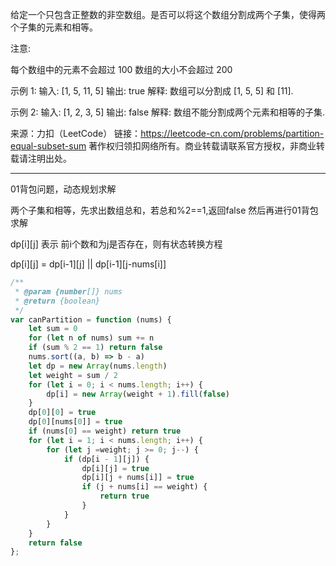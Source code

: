给定一个只包含正整数的非空数组。是否可以将这个数组分割成两个子集，使得两个子集的元素和相等。

注意:

每个数组中的元素不会超过 100
数组的大小不会超过 200

示例 1:
输入: [1, 5, 11, 5]
输出: true
解释: 数组可以分割成 [1, 5, 5] 和 [11].

示例 2:
输入: [1, 2, 3, 5]
输出: false
解释: 数组不能分割成两个元素和相等的子集.

来源：力扣（LeetCode）
链接：https://leetcode-cn.com/problems/partition-equal-subset-sum
著作权归领扣网络所有。商业转载请联系官方授权，非商业转载请注明出处。

----

01背包问题，动态规划求解

两个子集和相等，先求出数组总和，若总和%2==1,返回false
然后再进行01背包求解

dp[i][j] 表示 前i个数和为j是否存在，则有状态转换方程

dp[i][j] = dp[i-1][j] || dp[i-1][j-nums[i]]

```javascript
/**
 * @param {number[]} nums
 * @return {boolean}
 */
var canPartition = function (nums) {
    let sum = 0
    for (let n of nums) sum += n
    if (sum % 2 == 1) return false
    nums.sort((a, b) => b - a)
    let dp = new Array(nums.length)
    let weight = sum / 2
    for (let i = 0; i < nums.length; i++) {
        dp[i] = new Array(weight + 1).fill(false)
    }
    dp[0][0] = true
    dp[0][nums[0]] = true
    if (nums[0] == weight) return true
    for (let i = 1; i < nums.length; i++) {
        for (let j =weight; j >= 0; j--) {
            if (dp[i - 1][j]) {
                dp[i][j] = true
                dp[i][j + nums[i]] = true
                if (j + nums[i] == weight) {
                    return true
                }
            }
        }
    }
    return false
};
```

